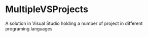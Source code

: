# MultipleVSProjects
A solution in Visual Studio holding a number of project in different programing languages 
